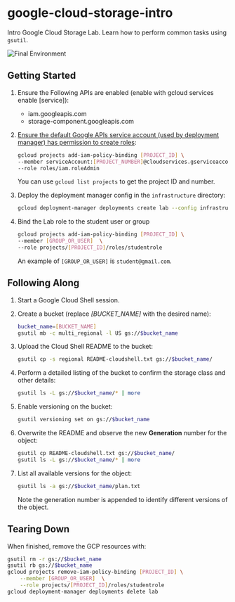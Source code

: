 # google-cloud-storage-intro

Intro Google Cloud Storage Lab. Learn how to perform common tasks using `gsutil`.

![Final Environment](https://user-images.githubusercontent.com/3911650/47577929-55a8f480-d905-11e8-8f46-461c25715ea4.png)

## Getting Started

1. Ensure the Following APIs are enabled (enable with gcloud services enable [service]):

    - iam.googleapis.com
    - storage-component.googleapis.com

1. [Ensure the default Google APIs service account (used by deployment manager) has permission to create roles](https://cloud.google.com/deployment-manager/docs/configuration/set-access-control-resources):

    ```sh
    gcloud projects add-iam-policy-binding [PROJECT_ID] \
    --member serviceAccount:[PROJECT_NUMBER]@cloudservices.gserviceaccount.com  \
    --role roles/iam.roleAdmin
    ```

    You can use `gcloud list projects` to get the project ID and number.

1. Deploy the deployment manager config in the `infrastructure` directory:

    ```sh
    gcloud deployment-manager deployments create lab --config infrastructure/deployment.yaml
    ```

1. Bind the Lab role to the student user or group

    ```sh
    gcloud projects add-iam-policy-binding [PROJECT_ID] \
    --member [GROUP_OR_USER]  \
    --role projects/[PROJECT_ID]/roles/studentrole
    ```

    An example of `[GROUP_OR_USER]` is `student@gmail.com`.
    
## Following Along

1. Start a Google Cloud Shell session.
1. Create a bucket (replace _[BUCKET_NAME]_ with the desired name):

    ```sh
    bucket_name=[BUCKET_NAME]
    gsutil mb -c multi_regional -l US gs://$bucket_name
    ```

1. Upload the Cloud Shell README to the bucket:

    ```sh
    gsutil cp -s regional README-cloudshell.txt gs://$bucket_name/    
    ```

1. Perform a detailed listing of the bucket to confirm the storage class and other details:

    ```sh
    gsutil ls -L gs://$bucket_name/* | more
    ```

1. Enable versioning on the bucket:

    ```sh
    gsutil versioning set on gs://$bucket_name
    ```

1. Overwrite the README and observe the new __Generation__ number for the object:

    ```sh
    gsutil cp README-cloudshell.txt gs://$bucket_name/
    gsutil ls -L gs://$bucket_name/* | more
    ```

1. List all available versions for the object:

    ```sh
    gsutil ls -a gs://$bucket_name/plan.txt
    ```
    Note the generation number is appended to identify different versions of the object.

## Tearing Down

When finished, remove the GCP resources with:

```sh
gsutil rm -r gs://$bucket_name
gsutil rb gs://$bucket_name
gcloud projects remove-iam-policy-binding [PROJECT_ID] \
    --member [GROUP_OR_USER]  \
    --role projects/[PROJECT_ID]/roles/studentrole
gcloud deployment-manager deployments delete lab
```
